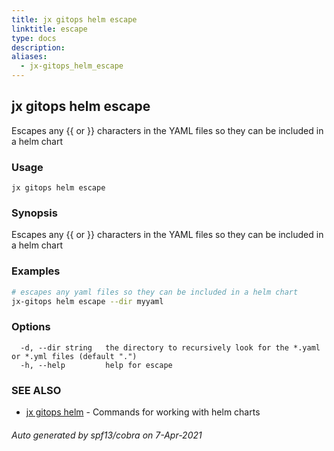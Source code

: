 ```yaml
---
title: jx gitops helm escape
linktitle: escape
type: docs
description: 
aliases:
  - jx-gitops_helm_escape
---
```


## jx gitops helm escape

Escapes any {{ or }} characters in the YAML files so they can be included in a helm chart

### Usage

```
jx gitops helm escape
```

### Synopsis

Escapes any {{ or }} characters in the YAML files so they can be included in a helm chart

### Examples

  ```bash
  # escapes any yaml files so they can be included in a helm chart
  jx-gitops helm escape --dir myyaml

  ```
### Options

```
  -d, --dir string   the directory to recursively look for the *.yaml or *.yml files (default ".")
  -h, --help         help for escape
```

### SEE ALSO

* [jx gitops helm](..)	 - Commands for working with helm charts

###### Auto generated by spf13/cobra on 7-Apr-2021
